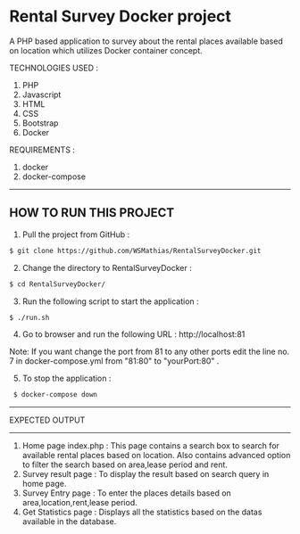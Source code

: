 # Rental Survey Docker project
A PHP based application to survey about the rental places available based on location which utilizes Docker container concept.

TECHNOLOGIES USED :
1. PHP 
2. Javascript
3. HTML
4. CSS
5. Bootstrap
6. Docker


 
REQUIREMENTS : 

1. docker
2. docker-compose

------------------------------------------
HOW TO RUN THIS PROJECT 
------------------------------------------
1. Pull the project from GitHub :
```bash
$ git clone https://github.com/WSMathias/RentalSurveyDocker.git
```
2. Change the directory to RentalSurveyDocker :
```bash
$ cd RentalSurveyDocker/
```
3. Run the following script to start the application :
```bash
$ ./run.sh
```
4. Go to browser and run the following URL :
           	http://localhost:81

Note: If you want change the port from 81 to any other ports edit the line no. 7
in docker-compose.yml from "81:80" to "yourPort:80" . 

5. To stop the application :
```bash
 $ docker-compose down
 ```

___________________________________________
EXPECTED OUTPUT
___________________________________________


1. Home page index.php :
	This page contains a search box to search for available rental places based on location.
	Also contains advanced option to filter the search based on area,lease period and rent.	
2. Survey result page :
	To display the result based on search query in home page.
3. Survey Entry page :
	To enter the places details based on area,location,rent,lease period.
4. Get Statistics page :
	Displays all the statistics based on the datas available in the database.

